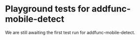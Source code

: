# Playground tests for addfunc-mobile-detect
We are still awaiting the first test run for addfunc-mobile-detect.
